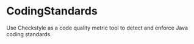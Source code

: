 # CodingStandards
 Use Checkstyle as a code quality metric tool to detect and enforce Java coding  standards.
